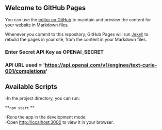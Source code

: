 ## Welcome to GitHub Pages

You can use the [editor on GitHub](https://github.com/Gazi1393/Shopify-fed/edit/gh-pages/index.md) to maintain and preview the content for your website in Markdown files.

Whenever you commit to this repository, GitHub Pages will run [Jekyll](https://jekyllrb.com/) to rebuild the pages in your site, from the content in your Markdown files.


### Enter Secret API Key as OPENAI_SECRET

### API URL used = 'https://api.openai.com/v1/engines/text-curie-001/completions'


## Available Scripts

-In the project directory, you can run:

**`npm start` **

-Runs the app in the development mode.\
-Open [http://localhost:3000](http://localhost:3000) to view it in your browser.





